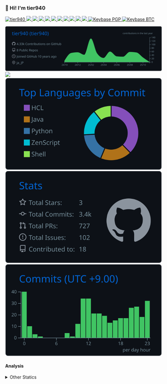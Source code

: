 ### 👋 Hi! I'm tier940

<p align="left"> 
  <a href="https://github.com/tier940/tier940/">
    <img src="https://komarev.com/ghpvc/?username=tier940" alt="tier940" />
  </a>
  <a href="http://twitter.com/tier940">
    <img height="20" src="https://img.shields.io/twitter/follow/tier940?label=Twitter&logo=twitter&style=flat" />
  </a>
  <a href="https://github.com/tier940">
    <img height="20" src="https://img.shields.io/github/followers/tier940?label=follow&logo=github&style=flat" />
  </a>
  <a href="https://www.reddit.com/user/tier940">
    <img height="20" src="https://img.shields.io/reddit/user-karma/combined/tier940?label=Reddit&logo=reddit&style=flat" />
  </a>
  <a href="https://stackoverflow.com/users/17317833/tier940">
    <img height="20" src="https://img.shields.io/stackexchange/stackoverflow/r/17317833?label=StackOverflow&logo=stack-overflow&style=flat" />
  </a>
  <a href="https://zenn.dev/tier940">
    <img height="20" src="https://zenn.badge.nikaera.com/s/tier940/likes" />
  </a>
  <a href="https://zenn.dev/tier940">
    <img height="20" src="https://zenn.badge.nikaera.com/s/tier940/followers" />
  </a>
  <a href="https://zenn.dev/tier940">
    <img height="20" src="https://zenn.badge.nikaera.com/s/tier940/articles" />
  </a>
  <a href="http://qiita.com/tier940">
    <img height="20" src="https://qiita-badge.apiapi.app/s/tier940/posts.svg" />
  </a>
  <a href="http://qiita.com/tier940">
    <img height="20" src="https://qiita-badge.apiapi.app/s/tier940/contributions.svg" />
  </a>
  <a href="https://github.com/tier940/tier940/">
    <img height="20" src="https://github.com/tier940/tier940/actions/workflows/main.yml/badge.svg" />
  </a>
  <a href="https://keybase.io/tier940">
    <img alt="Keybase PGP" src="https://img.shields.io/keybase/pgp/tier940">
  </a>
  <a href="https://keybase.io/tier940">
    <img alt="Keybase BTC" src="https://img.shields.io/keybase/btc/tier940">
  </a>
</p>

[![](https://raw.githubusercontent.com/tier940/tier940/main/profile-summary-card-output/github_dark/0-profile-details.svg)](https://github.com/vn7n24fzkq/github-profile-summary-cards)
[![](https://raw.githubusercontent.com/tier940/tier940/main/profile-summary-card-output/github_dark/1-repos-per-language.svg)](https://github.com/vn7n24fzkq/github-profile-summary-cards) [![](https://raw.githubusercontent.com/tier940/tier940/main/profile-summary-card-output/github_dark/2-most-commit-language.svg)](https://github.com/vn7n24fzkq/github-profile-summary-cards)
[![](https://raw.githubusercontent.com/tier940/tier940/main/profile-summary-card-output/github_dark/3-stats.svg)](https://github.com/vn7n24fzkq/github-profile-summary-cards) [![](https://raw.githubusercontent.com/tier940/tier940/main/profile-summary-card-output/github_dark/4-productive-time.svg)](https://github.com/vn7n24fzkq/github-profile-summary-cards)


#### Analysis
<!-- <img height="150" src="https://github.com/tier940/tier940/blob/master/images/stat.svg" alt="Alternative Text"/> -->

<details>
  <summary>Other Statics</summary>
  <!--START_SECTION:waka-->
![Code Time](http://img.shields.io/badge/Code%20Time-4%2C684%20hrs%2013%20mins-blue)

**🐱 My GitHub Data** 

> 📦 36.8 kB Used in GitHub's Storage 
 > 
> 💼 Opted to Hire
 > 
> 📜 11 Public Repositories 
 > 
> 🔑 6 Private Repositories 
 > 
**I'm an Early 🐤** 

```text
🌞 Morning                3315 commits        ████░░░░░░░░░░░░░░░░░░░░░   16.84 % 
🌆 Daytime                7058 commits        █████████░░░░░░░░░░░░░░░░   35.85 % 
🌃 Evening                7285 commits        █████████░░░░░░░░░░░░░░░░   37.00 % 
🌙 Night                  2029 commits        ███░░░░░░░░░░░░░░░░░░░░░░   10.31 % 
```
📅 **I'm Most Productive on Sunday** 

```text
Monday                   2060 commits        ███░░░░░░░░░░░░░░░░░░░░░░   10.46 % 
Tuesday                  3131 commits        ████░░░░░░░░░░░░░░░░░░░░░   15.90 % 
Wednesday                2540 commits        ███░░░░░░░░░░░░░░░░░░░░░░   12.90 % 
Thursday                 1890 commits        ██░░░░░░░░░░░░░░░░░░░░░░░   09.60 % 
Friday                   2796 commits        ████░░░░░░░░░░░░░░░░░░░░░   14.20 % 
Saturday                 3612 commits        █████░░░░░░░░░░░░░░░░░░░░   18.35 % 
Sunday                   3658 commits        █████░░░░░░░░░░░░░░░░░░░░   18.58 % 
```


📊 **This Week I Spent My Time On** 

```text
🕑︎ Time Zone: Asia/Tokyo

💬 Programming Languages: 
Other                    33 hrs 58 mins      ████████████████████░░░░░   79.55 % 
Markdown                 3 hrs 57 mins       ██░░░░░░░░░░░░░░░░░░░░░░░   09.26 % 
Java                     1 hr 53 mins        █░░░░░░░░░░░░░░░░░░░░░░░░   04.44 % 
INI                      1 hr 18 mins        █░░░░░░░░░░░░░░░░░░░░░░░░   03.06 % 
YAML                     1 hr 2 mins         █░░░░░░░░░░░░░░░░░░░░░░░░   02.46 % 

🔥 Editors: 
Chrome                   37 hrs 1 min        ██████████████████████░░░   86.69 % 
VS Code                  5 hrs 16 mins       ███░░░░░░░░░░░░░░░░░░░░░░   12.35 % 
IntelliJ IDEA            24 mins             ░░░░░░░░░░░░░░░░░░░░░░░░░   00.96 % 

💻 Operating System: 
Windows                  38 hrs 21 mins      ██████████████████████░░░   89.80 % 
Linux                    4 hrs 21 mins       ███░░░░░░░░░░░░░░░░░░░░░░   10.20 % 
```

**I Mostly Code in Java** 

```text
Java                     16 repos            █████████████░░░░░░░░░░░░   51.61 % 
ZenScript                3 repos             ██░░░░░░░░░░░░░░░░░░░░░░░   09.68 % 
Shell                    2 repos             ██░░░░░░░░░░░░░░░░░░░░░░░   06.45 % 
Python                   2 repos             ██░░░░░░░░░░░░░░░░░░░░░░░   06.45 % 
HTML                     1 repo              █░░░░░░░░░░░░░░░░░░░░░░░░   03.23 % 
```



**Timeline**

![Lines of Code chart](https://raw.githubusercontent.com/tier940/tier940/main/assets/bar_graph.png)


 Last Updated on 30/10/2024 00:35:00 UTC
<!--END_SECTION:waka-->
</details>
